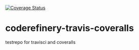 [![Coverage Status](https://coveralls.io/repos/github/boulund/coderefinery-travis-coveralls/badge.svg?branch=master)](https://coveralls.io/github/boulund/coderefinery-travis-coveralls?branch=master)
# coderefinery-travis-coveralls
testrepo for travisci and coveralls 
